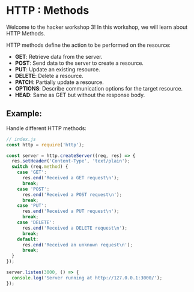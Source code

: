 # HTTP : Methods

Welcome to the hacker workshop 3! In this workshop, we will learn about HTTP Methods.

HTTP methods define the action to be performed on the resource:

- **GET**: Retrieve data from the server.
- **POST**: Send data to the server to create a resource.
- **PUT**: Update an existing resource.
- **DELETE**: Delete a resource.
- **PATCH**: Partially update a resource.
- **OPTIONS**: Describe communication options for the target resource.
- **HEAD**: Same as GET but without the response body.

## Example:
Handle different HTTP methods:

```js
// index.js
const http = require('http');

const server = http.createServer((req, res) => {
  res.setHeader('Content-Type', 'text/plain');
  switch (req.method) {
    case 'GET':
      res.end('Received a GET request\n');
      break;
    case 'POST':
      res.end('Received a POST request\n');
      break;
    case 'PUT':
      res.end('Received a PUT request\n');
      break;
    case 'DELETE':
      res.end('Received a DELETE request\n');
      break;
    default:
      res.end('Received an unknown request\n');
      break;
  }
});

server.listen(3000, () => {
  console.log('Server running at http://127.0.0.1:3000/');
});
```